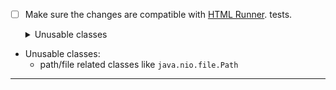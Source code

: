 - [ ] Make sure the changes are compatible with [HTML Runner](https://github.com/attiasas/ois-runners/blob/main/html-runner).
  tests.
  <details>
  <summary>Unusable classes</summary>
  
  - path/file related classes 'java.nio.file.Path'
  
  </details>

- Unusable classes:
  - path/file related classes like `java.nio.file.Path`

-----